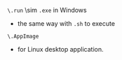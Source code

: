 `\.run` \sim `.exe` in Windows

* the same way with `.sh` to execute

`\.AppImage`

* for Linux desktop application.
